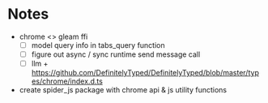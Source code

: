 # Notes

- chrome <> gleam ffi
  - [ ] model query info in tabs_query function
  - [ ] figure out async / sync runtime send message call
  - [ ] llm + https://github.com/DefinitelyTyped/DefinitelyTyped/blob/master/types/chrome/index.d.ts
- create spider_js package with chrome api & js utility functions
